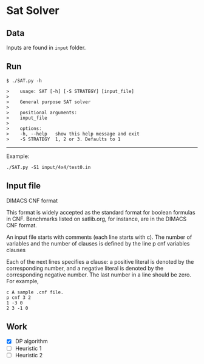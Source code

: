 # Sat Solver


## Data
Inputs are found in `input` folder.

## Run

```
$ ./SAT.py -h

>    usage: SAT [-h] [-S STRATEGY] [input_file]
>
>    General purpose SAT solver
>
>    positional arguments:
>    input_file
>
>    options:
>    -h, --help   show this help message and exit
>    -S STRATEGY  1, 2 or 3. Defaults to 1

```

---
Example:
```
./SAT.py -S1 input/4x4/test0.in
```


## Input file
DIMACS CNF format

This format is widely accepted as the standard format for boolean formulas in CNF. Benchmarks listed on satlib.org, for instance, are in the DIMACS CNF format.

An input file starts with comments (each line starts with c). The number of variables and the number of clauses is defined by the line p cnf variables clauses

Each of the next lines specifies a clause: a positive literal is denoted by the corresponding number, and a negative literal is denoted by the corresponding negative number. The last number in a line should be zero. For example,

```
c A sample .cnf file.
p cnf 3 2
1 -3 0
2 3 -1 0 
```

## Work

 - [x] DP algorithm
 - [ ] Heuristic 1
 - [ ] Heuristic 2